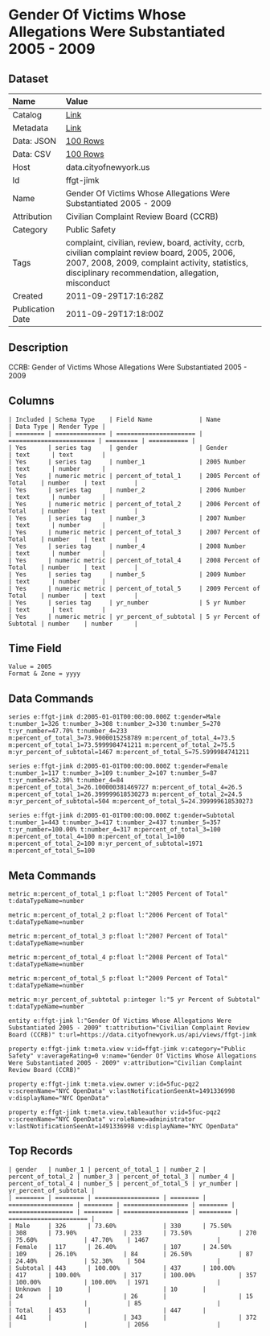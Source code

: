 # Gender Of Victims Whose Allegations Were Substantiated 2005 - 2009

## Dataset

| Name | Value |
| :--- | :---- |
| Catalog | [Link](https://catalog.data.gov/dataset/gender-of-victims-whose-allegations-were-substantiated-2005-2009-8587e) |
| Metadata | [Link](https://data.cityofnewyork.us/api/views/ffgt-jimk) |
| Data: JSON | [100 Rows](https://data.cityofnewyork.us/api/views/ffgt-jimk/rows.json?max_rows=100) |
| Data: CSV | [100 Rows](https://data.cityofnewyork.us/api/views/ffgt-jimk/rows.csv?max_rows=100) |
| Host | data.cityofnewyork.us |
| Id | ffgt-jimk |
| Name | Gender Of Victims Whose Allegations Were Substantiated 2005 - 2009 |
| Attribution | Civilian Complaint Review Board (CCRB) |
| Category | Public Safety |
| Tags | complaint, civilian, review, board, activity, ccrb, civilian complaint review board, 2005, 2006, 2007, 2008, 2009, complaint activity, statistics, disciplinary recommendation, allegation, misconduct |
| Created | 2011-09-29T17:16:28Z |
| Publication Date | 2011-09-29T17:18:00Z |

## Description

CCRB: Gender of Victims Whose Allegations Were Substantiated 2005 - 2009

## Columns

```ls
| Included | Schema Type    | Field Name             | Name                     | Data Type | Render Type |
| ======== | ============== | ====================== | ======================== | ========= | =========== |
| Yes      | series tag     | gender                 | Gender                   | text      | text        |
| Yes      | series tag     | number_1               | 2005 Number              | text      | number      |
| Yes      | numeric metric | percent_of_total_1     | 2005 Percent of Total    | number    | text        |
| Yes      | series tag     | number_2               | 2006 Number              | text      | number      |
| Yes      | numeric metric | percent_of_total_2     | 2006 Percent of Total    | number    | text        |
| Yes      | series tag     | number_3               | 2007 Number              | text      | number      |
| Yes      | numeric metric | percent_of_total_3     | 2007 Percent of Total    | number    | text        |
| Yes      | series tag     | number_4               | 2008 Number              | text      | number      |
| Yes      | numeric metric | percent_of_total_4     | 2008 Percent of Total    | number    | text        |
| Yes      | series tag     | number_5               | 2009 Number              | text      | number      |
| Yes      | numeric metric | percent_of_total_5     | 2009 Percent of Total    | number    | text        |
| Yes      | series tag     | yr_number              | 5 yr Number              | text      | text        |
| Yes      | numeric metric | yr_percent_of_subtotal | 5 yr Percent of Subtotal | number    | number      |
```

## Time Field

```ls
Value = 2005
Format & Zone = yyyy
```

## Data Commands

```ls
series e:ffgt-jimk d:2005-01-01T00:00:00.000Z t:gender=Male t:number_1=326 t:number_3=308 t:number_2=330 t:number_5=270 t:yr_number=47.70% t:number_4=233 m:percent_of_total_3=73.9000015258789 m:percent_of_total_4=73.5 m:percent_of_total_1=73.5999984741211 m:percent_of_total_2=75.5 m:yr_percent_of_subtotal=1467 m:percent_of_total_5=75.5999984741211

series e:ffgt-jimk d:2005-01-01T00:00:00.000Z t:gender=Female t:number_1=117 t:number_3=109 t:number_2=107 t:number_5=87 t:yr_number=52.30% t:number_4=84 m:percent_of_total_3=26.100000381469727 m:percent_of_total_4=26.5 m:percent_of_total_1=26.399999618530273 m:percent_of_total_2=24.5 m:yr_percent_of_subtotal=504 m:percent_of_total_5=24.399999618530273

series e:ffgt-jimk d:2005-01-01T00:00:00.000Z t:gender=Subtotal t:number_1=443 t:number_3=417 t:number_2=437 t:number_5=357 t:yr_number=100.00% t:number_4=317 m:percent_of_total_3=100 m:percent_of_total_4=100 m:percent_of_total_1=100 m:percent_of_total_2=100 m:yr_percent_of_subtotal=1971 m:percent_of_total_5=100
```

## Meta Commands

```ls
metric m:percent_of_total_1 p:float l:"2005 Percent of Total" t:dataTypeName=number

metric m:percent_of_total_2 p:float l:"2006 Percent of Total" t:dataTypeName=number

metric m:percent_of_total_3 p:float l:"2007 Percent of Total" t:dataTypeName=number

metric m:percent_of_total_4 p:float l:"2008 Percent of Total" t:dataTypeName=number

metric m:percent_of_total_5 p:float l:"2009 Percent of Total" t:dataTypeName=number

metric m:yr_percent_of_subtotal p:integer l:"5 yr Percent of Subtotal" t:dataTypeName=number

entity e:ffgt-jimk l:"Gender Of Victims Whose Allegations Were Substantiated 2005 - 2009" t:attribution="Civilian Complaint Review Board (CCRB)" t:url=https://data.cityofnewyork.us/api/views/ffgt-jimk

property e:ffgt-jimk t:meta.view v:id=ffgt-jimk v:category="Public Safety" v:averageRating=0 v:name="Gender Of Victims Whose Allegations Were Substantiated 2005 - 2009" v:attribution="Civilian Complaint Review Board (CCRB)"

property e:ffgt-jimk t:meta.view.owner v:id=5fuc-pqz2 v:screenName="NYC OpenData" v:lastNotificationSeenAt=1491336998 v:displayName="NYC OpenData"

property e:ffgt-jimk t:meta.view.tableauthor v:id=5fuc-pqz2 v:screenName="NYC OpenData" v:roleName=administrator v:lastNotificationSeenAt=1491336998 v:displayName="NYC OpenData"
```

## Top Records

```ls
| gender   | number_1 | percent_of_total_1 | number_2 | percent_of_total_2 | number_3 | percent_of_total_3 | number_4 | percent_of_total_4 | number_5 | percent_of_total_5 | yr_number | yr_percent_of_subtotal | 
| ======== | ======== | ================== | ======== | ================== | ======== | ================== | ======== | ================== | ======== | ================== | ========= | ====================== | 
| Male     | 326      | 73.60%             | 330      | 75.50%             | 308      | 73.90%             | 233      | 73.50%             | 270      | 75.60%             | 47.70%    | 1467                   | 
| Female   | 117      | 26.40%             | 107      | 24.50%             | 109      | 26.10%             | 84       | 26.50%             | 87       | 24.40%             | 52.30%    | 504                    | 
| Subtotal | 443      | 100.00%            | 437      | 100.00%            | 417      | 100.00%            | 317      | 100.00%            | 357      | 100.00%            | 100.00%   | 1971                   | 
| Unknown  | 10       |                    | 10       |                    | 24       |                    | 26       |                    | 15       |                    |           | 85                     | 
| Total    | 453      |                    | 447      |                    | 441      |                    | 343      |                    | 372      |                    |           | 2056                   | 
```